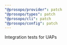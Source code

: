 ```yaml
---
"@prosopo/provider": patch
"@prosopo/types": patch
"@prosopo/cli": patch
"@prosopo/config": patch
---
```


Integration tests for UAPs
  